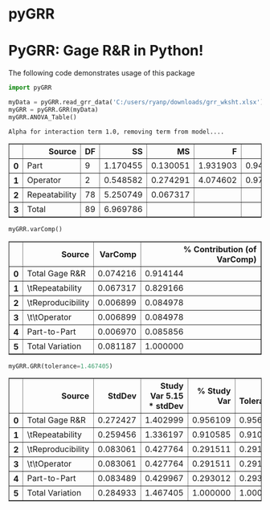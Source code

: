 # pyGRR
<h1> PyGRR: Gage R&R in Python! </h1>
The following code demonstrates usage of this package


```python
import pyGRR
```


```python
myData = pyGRR.read_grr_data('C:/users/ryanp/downloads/grr_wksht.xlsx')
myGRR = pyGRR.GRR(myData)
myGRR.ANOVA_Table()
```

    Alpha for interaction term 1.0, removing term from model....
    




<div>
<style scoped>
    .dataframe tbody tr th:only-of-type {
        vertical-align: middle;
    }

    .dataframe tbody tr th {
        vertical-align: top;
    }

    .dataframe thead th {
        text-align: right;
    }
</style>
<table border="1" class="dataframe">
  <thead>
    <tr style="text-align: right;">
      <th></th>
      <th>Source</th>
      <th>DF</th>
      <th>SS</th>
      <th>MS</th>
      <th>F</th>
      <th>p</th>
    </tr>
  </thead>
  <tbody>
    <tr>
      <th>0</th>
      <td>Part</td>
      <td>9</td>
      <td>1.170455</td>
      <td>0.130051</td>
      <td>1.931903</td>
      <td>0.940659</td>
    </tr>
    <tr>
      <th>1</th>
      <td>Operator</td>
      <td>2</td>
      <td>0.548582</td>
      <td>0.274291</td>
      <td>4.074602</td>
      <td>0.979256</td>
    </tr>
    <tr>
      <th>2</th>
      <td>Repeatability</td>
      <td>78</td>
      <td>5.250749</td>
      <td>0.067317</td>
      <td></td>
      <td></td>
    </tr>
    <tr>
      <th>3</th>
      <td>Total</td>
      <td>89</td>
      <td>6.969786</td>
      <td></td>
      <td></td>
      <td></td>
    </tr>
  </tbody>
</table>
</div>




```python
myGRR.varComp()
```




<div>
<style scoped>
    .dataframe tbody tr th:only-of-type {
        vertical-align: middle;
    }

    .dataframe tbody tr th {
        vertical-align: top;
    }

    .dataframe thead th {
        text-align: right;
    }
</style>
<table border="1" class="dataframe">
  <thead>
    <tr style="text-align: right;">
      <th></th>
      <th>Source</th>
      <th>VarComp</th>
      <th>% Contribution (of VarComp)</th>
    </tr>
  </thead>
  <tbody>
    <tr>
      <th>0</th>
      <td>Total Gage R&amp;R</td>
      <td>0.074216</td>
      <td>0.914144</td>
    </tr>
    <tr>
      <th>1</th>
      <td>\tRepeatability</td>
      <td>0.067317</td>
      <td>0.829166</td>
    </tr>
    <tr>
      <th>2</th>
      <td>\tReproducibility</td>
      <td>0.006899</td>
      <td>0.084978</td>
    </tr>
    <tr>
      <th>3</th>
      <td>\t\tOperator</td>
      <td>0.006899</td>
      <td>0.084978</td>
    </tr>
    <tr>
      <th>4</th>
      <td>Part-to-Part</td>
      <td>0.006970</td>
      <td>0.085856</td>
    </tr>
    <tr>
      <th>5</th>
      <td>Total Variation</td>
      <td>0.081187</td>
      <td>1.000000</td>
    </tr>
  </tbody>
</table>
</div>




```python
myGRR.GRR(tolerance=1.467405)
```




<div>
<style scoped>
    .dataframe tbody tr th:only-of-type {
        vertical-align: middle;
    }

    .dataframe tbody tr th {
        vertical-align: top;
    }

    .dataframe thead th {
        text-align: right;
    }
</style>
<table border="1" class="dataframe">
  <thead>
    <tr style="text-align: right;">
      <th></th>
      <th>Source</th>
      <th>StdDev</th>
      <th>Study Var 5.15 * stdDev</th>
      <th>% Study Var</th>
      <th>% Tolerance</th>
    </tr>
  </thead>
  <tbody>
    <tr>
      <th>0</th>
      <td>Total Gage R&amp;R</td>
      <td>0.272427</td>
      <td>1.402999</td>
      <td>0.956109</td>
      <td>0.956109</td>
    </tr>
    <tr>
      <th>1</th>
      <td>\tRepeatability</td>
      <td>0.259456</td>
      <td>1.336197</td>
      <td>0.910585</td>
      <td>0.910585</td>
    </tr>
    <tr>
      <th>2</th>
      <td>\tReproducibility</td>
      <td>0.083061</td>
      <td>0.427764</td>
      <td>0.291511</td>
      <td>0.291511</td>
    </tr>
    <tr>
      <th>3</th>
      <td>\t\tOperator</td>
      <td>0.083061</td>
      <td>0.427764</td>
      <td>0.291511</td>
      <td>0.291511</td>
    </tr>
    <tr>
      <th>4</th>
      <td>Part-to-Part</td>
      <td>0.083489</td>
      <td>0.429967</td>
      <td>0.293012</td>
      <td>0.293012</td>
    </tr>
    <tr>
      <th>5</th>
      <td>Total Variation</td>
      <td>0.284933</td>
      <td>1.467405</td>
      <td>1.000000</td>
      <td>1.000000</td>
    </tr>
  </tbody>
</table>
</div>





